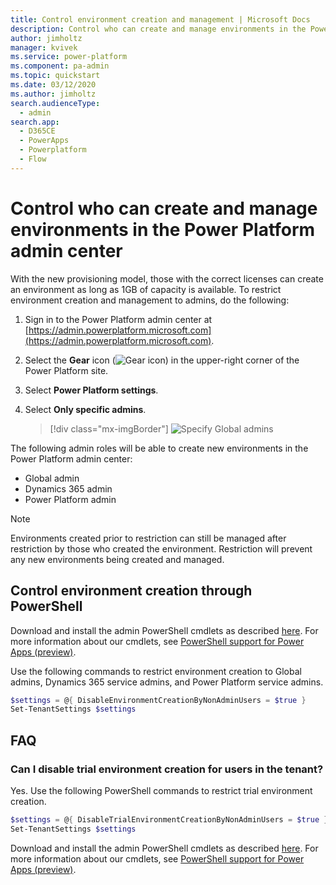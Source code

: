 ```yaml
---
title: Control environment creation and management | Microsoft Docs
description: Control who can create and manage environments in the Power Platform admin center
author: jimholtz
manager: kvivek
ms.service: power-platform
ms.component: pa-admin
ms.topic: quickstart
ms.date: 03/12/2020
ms.author: jimholtz
search.audienceType: 
  - admin
search.app:
  - D365CE
  - PowerApps
  - Powerplatform
  - Flow
---
```


# Control who can create and manage environments in the Power Platform admin center 

With the new provisioning model, those with the correct licenses can create an environment as long as 1GB of capacity is available. To restrict environment creation and management to admins, do the following:

1. Sign in to the Power Platform admin center at [https://admin.powerplatform.microsoft.com](https://admin.powerplatform.microsoft.com).
2. Select the **Gear** icon (![Gear icon](media/selection-rule-gear-button.png)) in the upper-right corner of the Power Platform site.
3. Select **Power Platform settings**. 
4. Select **Only specific admins**.

   > [!div class="mx-imgBorder"] 
   > ![Specify Global admins](./media/governance-setting.png "Specify Global admins")

The following admin roles will be able to create new environments in the Power Platform admin center:

- Global admin
- Dynamics 365 admin
- Power Platform admin

> [!NOTE]
> Environments created prior to restriction can still be managed after restriction by those who created the environment. Restriction will prevent any new environments being created and managed. 

## Control environment creation through PowerShell

Download and install the admin PowerShell cmdlets as described [here](https://www.powershellgallery.com/packages/Microsoft.PowerApps.Administration.PowerShell/2.0.1). For more information about our cmdlets, see [PowerShell support for Power Apps (preview)](powerapps-powershell.md).

Use the following commands to restrict environment creation to Global admins, Dynamics 365 service admins, and Power Platform service admins. 

```powershell
$settings = @{ DisableEnvironmentCreationByNonAdminUsers = $true }
Set-TenantSettings $settings
```

## FAQ

### Can I disable trial environment creation for users in the tenant?
Yes. Use the following PowerShell commands to restrict trial environment creation.

```powershell
$settings = @{ DisableTrialEnvironmentCreationByNonAdminUsers = $true }
Set-TenantSettings $settings
```

Download and install the admin PowerShell cmdlets as described [here](https://www.powershellgallery.com/packages/Microsoft.PowerApps.Administration.PowerShell/2.0.1). For more information about our cmdlets, see [PowerShell support for Power Apps (preview)](powerapps-powershell.md).


